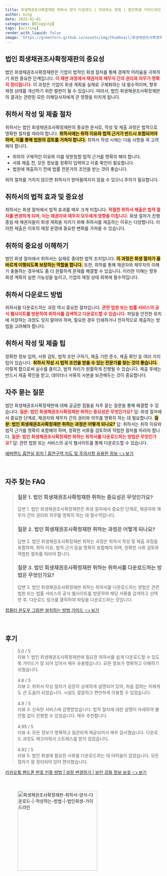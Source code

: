 ```yaml
---
title: 회생채권조사확정재판 취하서 양식 다운로드 | 작성하는 방법 | 법인회생 가이드라인
author: bing
date: 2025-02-01
categories: [Blogging]
tags: [writing]
render_with_liquid: false
image: 'https://greenforu.github.io/assets/img/thumbnail/회생채권조사확정재판-취하서-양식-다운로드-|-작성하는-방법-|-법인회생-가이드라인.webp'
---
```



<h2 id='법인-회생채권조사확정재판의-중요성'>법인 회생채권조사확정재판의 중요성</h2>

<p>법인 회생채권조사확정재판은 기업이 법적인 회생 절차를 통해 경제적 어려움을 극복하기 위한 중요한 단계입니다. <b><span style="color: #ee2323;">이 재판 과정에서 채권자와 채무자 간의 권리와 의무가 명확히 정리됩니다.</span></b> 이 과정은 기업이 회생 계획을 실제로 구체화하는 데 필수적이며, 향후 재정 상태를 개선하기 위한 발판이 될 수 있습니다. 따라서, 법인 회생채권조사확정재판의 결과는 관련된 모든 이해당사자에게 큰 영향을 미치게 됩니다.</p>

<h2 id='취하서-작성-및-제출-절차'>취하서 작성 및 제출 절차</h2>

<p>취하서는 법인 회생채권조사확정재판의 중요한 문서로, 작성 및 제출 과정은 법적으로 명확한 절차를 따라야 합니다. <b><span style="background-color: #ffe066;">취하서에는 취하 이유와 법적 근거가 반드시 포함되어야 하며, 이를 통해 법원의 검토를 거쳐야 합니다.</span></b> 취하서 작성 시에는 다음 사항을 꼭 고려해야 합니다.</p>

<ul>
    <li>취하의 구체적인 이유와 이를 뒷받침할 법적 근거를 명확히 해야 합니다.</li>
    <li>서류 제출 전, 모든 정보를 정확히 입력하고 이중 확인이 필요합니다.</li>
    <li>법원에 제출하기 전에 법률 전문가의 조언을 받는 것이 좋습니다.</li>
</ul>

<p>위의 절차를 거치지 않으면 취하서가 받아들여지지 않을 수 있으니 주의가 필요합니다.</p>

<h2 id='취하서의-법적-효과-및-중요성'>취하서의 법적 효과 및 중요성</h2>

<p>취하서는 회생 절차에서 법적 효과를 매우 크게 미칩니다. <b><span style="color: #ee2323;">적절한 취하서 제출은 법적 절차를 변경하게 되며, 이는 채권자와 채무자 모두에게 영향을 미칩니다.</span></b> 회생 절차가 진행 중일 때 채권자들이 회생 계획을 지키기 위해 취하서를 제출하는 이유는 다양합니다. 이러한 제출은 이후의 재정 운영에 중요한 변화를 가져올 수 있습니다.</p>

<h2 id='취하의-중요성-이해하기'>취하의 중요성 이해하기</h2>

<p>법인 회생 절차에서 취하서는 실제로 중대한 법적 조치입니다. <b><span style="background-color: #ffe066;">이 과정은 회생 절차가 올바르게 이행되도록 보장하는 역할을 합니다.</span></b> 또한, 취하를 통해 채권자와 채무자의 이해가 충돌하는 경우에도 좀 더 원활하게 문제를 해결할 수 있습니다. 이러한 이해는 향후 회생 계획의 실현 가능성을 높이고, 기업의 재정 상태 회복에 필수적입니다.</p>

<h2 id='취하서-다운로드-방법'>취하서 다운로드 방법</h2>

<p>취하서를 다운로드하는 과정 역시 중요한 절차입니다. <b><span style="color: #ee2323;">관련 법원 또는 법률 서비스의 공식 웹사이트를 방문하여 취하서를 검색하고 다운로드할 수 있습니다.</span></b> 파일을 안전한 위치에 저장하는 과정도 잊지 말아야 하며, 필요한 경우 인쇄하거나 전자적으로 제출하는 방법을 고려해야 합니다.</p>

<h2 id='취하서-작성-및-제출-팁'>취하서 작성 및 제출 팁</h2>

<p>정확한 정보 입력, 서류 검토, 법적 조언 구하기, 제출 기한 준수, 제출 확인 등 여러 가지 팁이 있습니다. <b><span style="background-color: #ffe066;">취하서 작성 시 법적 조언을 받을 수 있는 전문가를 찾는 것이 좋습니다.</span></b> 이렇게 함으로써 실수를 줄이고, 법적 처리가 원활하게 진행될 수 있습니다. 제출 후에는 반드시 제출 확인을 받고, 데이터나 서류의 사본을 보관해두는 것이 중요합니다.</p>

<h2 id='자주-묻는-질문'>자주 묻는 질문</h2>

<p>법인 회생채권조사확정재판에 대해 궁금한 점들을 자주 묻는 질문을 통해 해결할 수 있습니다. <b><span style="color: #ee2323;">질문: 법인 회생채권조사확정재판 취하는 중요성은 무엇인가요?</span></b> 답: 회생 절차에서 중요한 단계로, 채권자와 채무자 간의 권리와 의무를 명확히 하는 데 필요합니다. <b><span style="background-color: #ffe066;">질문: 법인 회생채권조사확정재판 취하는 과정은 어떻게 되나요?</span></b> 답: 취하서는 취하 이유와 법적 근거를 명확히 포함해야 하며, 정확한 서류를 검토하여 적법한 절차를 따라야 합니다. <b><span style="color: #ee2323;">질문: 법인 회생채권조사확정재판 취하는 취하서를 다운로드하는 방법은 무엇인가요?</span></b> 답: 관련 법원 또는 서비스의 공식 웹사이트를 통해 다운로드할 수 있습니다.</p>


<p><a class="click-button" title="에버랜드 흡연실 위치 | 흡연구역 지도 및 주의사항 유용한 정보" href="https://greenforu.github.io/posts/%EC%97%90%EB%B2%84%EB%9E%9C%EB%93%9C-%ED%9D%A1%EC%97%B0%EC%8B%A4-%EC%9C%84%EC%B9%98-%ED%9D%A1%EC%97%B0%EA%B5%AC%EC%97%AD-%EC%A7%80%EB%8F%84-%EB%B0%8F-%EC%A3%BC%EC%9D%98%EC%82%AC%ED%95%AD-%EC%9C%A0%EC%9A%A9%ED%95%9C-%EC%A0%95%EB%B3%B4/" rel="dofollow">에버랜드 흡연실 위치 | 흡연구역 지도 및 주의사항 유용한 정보 👈 보기</a></p><br>
<h2 id='자주_찾는_FAQ'>자주 찾는 FAQ</h2>
<div itemscope="" itemtype="https://schema.org/FAQPage"> 
<blockquote> 
<div itemscope="" itemprop="mainEntity" itemtype="https://schema.org/Question"> 
<h3 itemprop="name">질문 1. 법인 회생채권조사확정재판 취하는 중요성은 무엇인가요?</h3> 
<div itemscope="" itemprop="acceptedAnswer" itemtype="https://schema.org/Answer"> 
<span itemprop="text"> 
<p>답변 1. 법인 회생채권조사확정재판은 회생 절차에서 중요한 단계로, 채권자와 채무자 간의 권리와 의무를 명확히 하는 데 필수적입니다.</p> 
</span> 
</div> 
</div> 

<div itemscope="" itemprop="mainEntity" itemtype="https://schema.org/Question"> 
<h3 itemprop="name">질문 2. 법인 회생채권조사확정재판 취하는 과정은 어떻게 되나요?</h3> 
<div itemscope="" itemprop="acceptedAnswer" itemtype="https://schema.org/Answer"> 
<span itemprop="text"> 
<p>답변 2. 법인 회생채권조사확정재판 취하는 과정은 취하서 작성 및 제출 과정을 포함하며, 취하 이유, 법적 근거 등을 명확히 포함해야 하며, 정확한 서류 검토와 적법한 절차를 따라야 합니다.</p> 
</span> 
</div> 
</div> 

<div itemscope="" itemprop="mainEntity" itemtype="https://schema.org/Question"> 
<h3 itemprop="name">질문 3. 법인 회생채권조사확정재판 취하는 취하서를 다운로드하는 방법은 무엇인가요?</h3> 
<div itemscope="" itemprop="acceptedAnswer" itemtype="https://schema.org/Answer"> 
<span itemprop="text"> 
<p>답변 3. 법인 회생채권조사확정재판 취하는 취하서를 다운로드하는 방법은 관련 법원 또는 법률 서비스의 공식 웹사이트를 방문하여 해당 서류를 검색하고 선택한 후, 다운로드 링크를 클릭하여 파일을 다운로드하는 것입니다.</p> 
</span> 
</div> 
</div> 
</blockquote> 
</div>
<p><a class="click-button" title="컴퓨터 윈도우 그림판 설치하는 방법 가이드" href="https://greenforu.github.io/posts/%EC%BB%B4%ED%93%A8%ED%84%B0-%EC%9C%88%EB%8F%84%EC%9A%B0-%EA%B7%B8%EB%A6%BC%ED%8C%90-%EC%84%A4%EC%B9%98%ED%95%98%EB%8A%94-%EB%B0%A9%EB%B2%95-%EA%B0%80%EC%9D%B4%EB%93%9C/" rel="dofollow">컴퓨터 윈도우 그림판 설치하는 방법 가이드 👈 보기</a></p><br>
<h2 id='후기'>후기</h2>
<div itemscope itemtype="https://schema.org/Product">
  <blockquote>
  <div itemprop="review" itemscope itemtype="https://schema.org/Review">
      <div itemprop="reviewRating" itemscope itemtype="https://schema.org/Rating"> <span itemprop="ratingValue">5.0</span> / <span itemprop="bestRating">5</span> </div>
      <span itemprop="reviewBody">리뷰 1: 법인 회생채권조사확정재판에 필요한 취하서를 쉽게 다운로드할 수 있도록 가이드가 잘 되어 있어서 매우 유용했습니다. 모든 정보가 명확하고 이해하기 쉬웠습니다.</span>
  </div>
  <br>
  <div itemprop="review" itemscope itemtype="https://schema.org/Review">
      <div itemprop="reviewRating" itemscope itemtype="https://schema.org/Rating"> <span itemprop="ratingValue">4.8</span> / <span itemprop="bestRating">5</span> </div>
      <span itemprop="reviewBody">리뷰 2: 취하서 작성 절차가 굉장히 상세하게 설명되어 있어, 처음 접하는 저에게도 큰 도움이 되었습니다. 시설도 깔끔하고 편안하게 이용할 수 있었습니다.</span>
  </div>
  <br>
  <div itemprop="review" itemscope itemtype="https://schema.org/Review">
      <div itemprop="reviewRating" itemscope itemtype="https://schema.org/Rating"> <span itemprop="ratingValue">4.9</span> / <span itemprop="bestRating">5</span> </div>
      <span itemprop="reviewBody">리뷰 3: 신속한 서비스에 감명받았습니다. 법적 절차에 대한 설명이 자세하여 불안함 없이 진행할 수 있었습니다. 매우 추천합니다.</span>
  </div>
  <br>
  <div itemprop="review" itemscope itemtype="https://schema.org/Review">
      <div itemprop="reviewRating" itemscope itemtype="https://schema.org/Rating"> <span itemprop="ratingValue">4.95</span> / <span itemprop="bestRating">5</span> </div>
      <span itemprop="reviewBody">리뷰 4: 모든 정보가 명확하고 일관되게 제공되어서 매우 감사했습니다. 다운로드 과정도 매끄러워서 스트레스를 받지 않았습니다.</span>
  </div>
  <br>
  <div itemprop="review" itemscope itemtype="https://schema.org/Review">
      <div itemprop="reviewRating" itemscope itemtype="https://schema.org/Rating"> <span itemprop="ratingValue">4.92</span> / <span itemprop="bestRating">5</span> </div>
      <span itemprop="reviewBody">리뷰 5: 법인 회생에 필요한 서류를 다운로드하는 데 어려움이 없었습니다. 모든 절차가 잘 정리되어 있어 편리했습니다.</span>
  </div>
  </blockquote>
</div>
<p><a class="click-button" title="카카오톡 핸드폰 번호 인증 방법 | 설정 변경하기 | 보안 강화 정보 보호" href="https://greenforu.github.io/posts/%EC%B9%B4%EC%B9%B4%EC%98%A4%ED%86%A1-%ED%95%B8%EB%93%9C%ED%8F%B0-%EB%B2%88%ED%98%B8-%EC%9D%B8%EC%A6%9D-%EB%B0%A9%EB%B2%95-%EC%84%A4%EC%A0%95-%EB%B3%80%EA%B2%BD%ED%95%98%EA%B8%B0-%EB%B3%B4%EC%95%88-%EA%B0%95%ED%99%94-%EC%A0%95%EB%B3%B4-%EB%B3%B4%ED%98%B8/" rel="dofollow">카카오톡 핸드폰 번호 인증 방법 | 설정 변경하기 | 보안 강화 정보 보호 👈 보기</a></p><br>
<figure class="image"><img src="https://greenforu.github.io/assets/img/thumbnail/회생채권조사확정재판-취하서-양식-다운로드-|-작성하는-방법-|-법인회생-가이드라인.webp" alt="회생채권조사확정재판-취하서-양식-다운로드-|-작성하는-방법-|-법인회생-가이드라인" width="256" height="256"></figure>